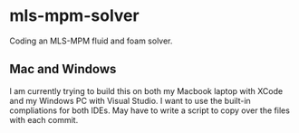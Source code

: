 # mls-mpm-solver
Coding an MLS-MPM fluid and foam solver.

## Mac and Windows
I am currently trying to build this on both my Macbook laptop with XCode and my Windows PC with Visual Studio. I want to use the built-in compliations for both IDEs. May have to write a script to copy over the files with each commit. 
